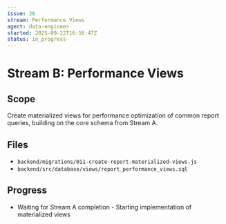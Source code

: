 ```yaml
---
issue: 28
stream: Performance Views
agent: data-engineer
started: 2025-09-22T16:16:47Z
status: in_progress
---
```


# Stream B: Performance Views

## Scope
Create materialized views for performance optimization of common report queries, building on the core schema from Stream A.

## Files
- `backend/migrations/011-create-report-materialized-views.js`
- `backend/src/database/views/report_performance_views.sql`

## Progress
- Waiting for Stream A completion - Starting implementation of materialized views